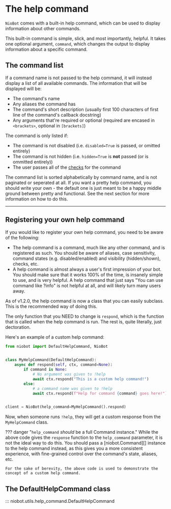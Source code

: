 # The help command
`NioBot` comes with a built-in help command, which can be used to display information about other commands.

This built-in command is simple, slick, and most importantly, helpful.
It takes one optional argument, `command`, which changes the output to display information about a specific command.

## The command list

If a command name is not passed to the help command, it will instead display a list of all available commands.
The information that will be displayed will be:

* The command's name
* Any aliases the command has
* The command's short description (usually first 100 characters of first line of the command's callback docstring)
* Any arguments that're required or optional (required are encased in `<brackets>`, optional in `[brackets]`)

The command is only listed if:

* The command is not disabled (i.e. `disabled=True` is passed, or omitted entirely)
* The command is not hidden (i.e. `hidden=True` is **not** passed (or is ommitted entirely))
* The user passes all of the [checks](checks.md) for the command

The command list is sorted alphabetically by command name, and is not paginated or seperated at all.
If you want a pretty help command, you should write your own - the default one is just meant to be a happy middle ground
between pretty and functional. See the next section for more information on how to do this.

-------------------------------------------

## Registering your own help command
If you would like to register your own help command, you need to be aware of the following:

* The help command is a command, much like any other command, and is registered as such. You should be aware of 
aliases, case sensitivity, command states (e.g. disabled/enabled) and visibility (hidden/shown), checks, etc.
* A help command is almost always a user's first impression of your bot. You should make sure that it works 100% of the
time, is insanely simple to use, and is very helpful. A help command that just says "You can use command like ?info"
is not helpful at all, and will likely turn many users away.

As of v1.2.0, the help command is now a class that you can easily subclass. This is the recommended way of doing this.

The only function that you NEED to change is `respond`, which is the function that is called when the help command is run.
The rest is, quite literally, just dectoration.

Here's an example of a custom help command:

```python
from niobot import DefaultHelpCommand, NioBot


class MyHelpCommand(DefaultHelpCommand):
    async def respond(self, ctx, command=None):
        if command is None:
            # No argument was given to !help
            await ctx.respond("This is a custom help command!")
        else:
            # a command name was given to !help
            await ctx.respond(f"Help for command {command} goes here!")


client = NioBot(help_command=MyHelpCommand().respond)
```

Now, when someone runs `!help`, they will get a custom response from the `MyHelpCommand` class.

??? danger "`help_command` *should* be a full Command instance."
    While the above code gives the `response` function to the `help_command` parameter, it is not the ideal way to do this.
    You should pass a [niobot.Command][] instance to the help command instead, as this gives you a more
    consistent experience, with fine-grained control over the command's state, aliases, etc.

    For the sake of berevity, the above code is used to demonstrate the concept of a custom help command.


## The DefaultHelpCommand class
::: niobot.utils.help_command.DefaultHelpCommand
